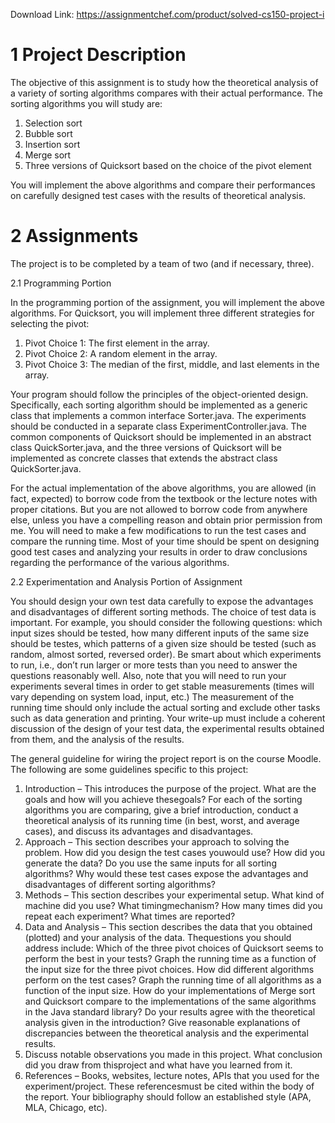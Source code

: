 Download Link: https://assignmentchef.com/product/solved-cs150-project-i
<br>
<h1>1          Project Description</h1>

The objective of this assignment is to study how the theoretical analysis of a variety of sorting algorithms compares with their actual performance. The sorting algorithms you will study are:

<ol>

 <li>Selection sort</li>

 <li>Bubble sort</li>

 <li>Insertion sort</li>

 <li>Merge sort</li>

 <li>Three versions of Quicksort based on the choice of the pivot element</li>

</ol>

You will implement the above algorithms and compare their performances on carefully designed test cases with the results of theoretical analysis.

<h1>2          Assignments</h1>

The project is to be completed by a team of two (and if necessary, three).

2.1      Programming Portion

In the programming portion of the assignment, you will implement the above algorithms. For Quicksort, you will implement three different strategies for selecting the pivot:

<ol>

 <li>Pivot Choice 1: The first element in the array.</li>

 <li>Pivot Choice 2: A random element in the array.</li>

 <li>Pivot Choice 3: The median of the first, middle, and last elements in the array.</li>

</ol>

Your program should follow the principles of the object-oriented design. Specifically, each sorting algorithm should be implemented as a generic class that implements a common interface Sorter.java. The experiments should be conducted in a separate class ExperimentController.java. The common components of Quicksort should be implemented in an abstract class QuickSorter.java, and the three versions of Quicksort will be implemented as concrete classes that extends the abstract class QuickSorter.java.

For the actual implementation of the above algorithms, you are allowed (in fact, expected) to borrow code from the textbook or the lecture notes with proper citations. But you are not allowed to borrow code from anywhere else, unless you have a compelling reason and obtain prior permission from me. You will need to make a few modifications to run the test cases and compare the running time. Most of your time should be spent on designing good test cases and analyzing your results in order to draw conclusions regarding the performance of the various algorithms.

2.2       Experimentation and Analysis Portion of Assignment

You should design your own test data carefully to expose the advantages and disadvantages of different sorting methods. The choice of test data is important. For example, you should consider the following questions: which input sizes should be tested, how many different inputs of the same size should be testes, which patterns of a given size should be tested (such as random, almost sorted, reversed order). Be smart about which experiments to run, i.e., don’t run larger or more tests than you need to answer the questions reasonably well. Also, note that you will need to run your experiments several times in order to get stable measurements (times will vary depending on system load, input, etc.) The measurement of the running time should only include the actual sorting and exclude other tasks such as data generation and printing. Your write-up must include a coherent discussion of the design of your test data, the experimental results obtained from them, and the analysis of the results.

The general guideline for wiring the project report is on the course Moodle. The following are some guidelines specific to this project:

<ol>

 <li>Introduction – This introduces the purpose of the project. What are the goals and how will you achieve thesegoals? For each of the sorting algorithms you are comparing, give a brief introduction, conduct a theoretical analysis of its running time (in best, worst, and average cases), and discuss its advantages and disadvantages.</li>

 <li>Approach – This section describes your approach to solving the problem. How did you design the test cases youwould use? How did you generate the data? Do you use the same inputs for all sorting algorithms? Why would these test cases expose the advantages and disadvantages of different sorting algorithms?</li>

 <li>Methods – This section describes your experimental setup. What kind of machine did you use? What timingmechanism? How many times did you repeat each experiment? What times are reported?</li>

 <li>Data and Analysis – This section describes the data that you obtained (plotted) and your analysis of the data. Thequestions you should address include: Which of the three pivot choices of Quicksort seems to perform the best in your tests? Graph the running time as a function of the input size for the three pivot choices. How did different algorithms perform on the test cases? Graph the running time of all algorithms as a function of the input size. How do your implementations of Merge sort and Quicksort compare to the implementations of the same algorithms in the Java standard library? Do your results agree with the theoretical analysis given in the introduction? Give reasonable explanations of discrepancies between the theoretical analysis and the experimental results.</li>

 <li>Discuss notable observations you made in this project. What conclusion did you draw from thisproject and what have you learned from it.</li>

 <li>References – Books, websites, lecture notes, APIs that you used for the experiment/project. These referencesmust be cited within the body of the report. Your bibliography should follow an established style (APA, MLA, Chicago, etc).</li>

</ol>
